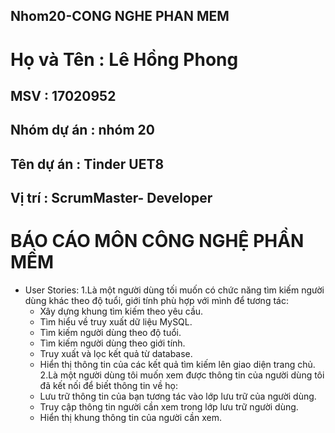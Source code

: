 ## Nhom20-CONG NGHE PHAN MEM
# Họ và Tên : Lê Hồng Phong
## MSV : 17020952
## Nhóm dự án : nhóm 20

## Tên dự án : Tinder UET8
## Vị trí : ScrumMaster- Developer

#   BÁO CÁO MÔN CÔNG NGHỆ PHẦN MỀM
* User Stories:
 1.Là một người dùng tối muốn có chức năng tìm kiếm người dùng khác theo độ tuổi, giới tính phù hợp với mình để tương tác:
    - Xây dựng khung tìm kiếm theo yêu cầu.
    - Tìm hiểu về truy xuất dữ liệu MySQL.
    - Tìm kiếm người dùng theo độ tuổi.
    - Tìm kiếm người dùng theo giới tính.
    - Truy xuất và lọc kết quả từ database.
    - Hiển thị thông tin của các kết quả tìm kiếm lên giao diện trang chủ.
 2.Là một người dùng tôi muốn xem được thông tin của người dùng tôi đã kết nối để biết thông tin về họ:
    - Lưu trữ thông tin của bạn tương tác vào lớp lưu trữ của người dùng.
    - Truy cập thông tin người cần xem trong lớp lưu trữ người dùng.
    - Hiển thị khung thông tin của người cần xem.
